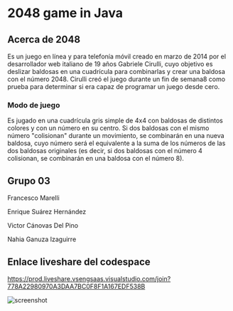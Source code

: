 # 2048 game in Java

## Acerca de 2048
Es un juego en línea y para telefonía móvil creado en marzo de 2014 por el desarrollador web italiano de 19 años Gabriele Cirulli, cuyo objetivo es deslizar baldosas en una cuadrícula para combinarlas y crear una baldosa con el número 2048.
Cirulli creó el juego durante un fin de semana8​ como prueba para determinar si era capaz de programar un juego desde cero.
### Modo de juego
Es jugado en una cuadrícula gris simple de 4x4 con baldosas de distintos colores y con un número en su centro.
Si dos baldosas con el mismo número "colisionan" durante un movimiento, se combinarán en una nueva baldosa, cuyo número será el equivalente a la suma de los números de las dos baldosas originales (es decir, si dos baldosas con el número 4 colisionan, se combinarán en una baldosa con el número 8).

## Grupo 03

Francesco Marelli

Enrique Suárez Hernández

Victor Cánovas Del Pino

Nahia Ganuza Izaguirre

## Enlace liveshare del codespace
https://prod.liveshare.vsengsaas.visualstudio.com/join?778A22980970A3DAA7BC0F8F1A167EDF538B

![screenshot](screen.png)
